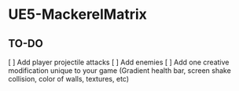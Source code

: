 # UE5-MackerelMatrix

## TO-DO
[ ] Add player projectile attacks
[ ] Add enemies
[ ] Add one creative modification unique to your game (Gradient health bar, screen shake collision, color of walls, textures, etc) 
